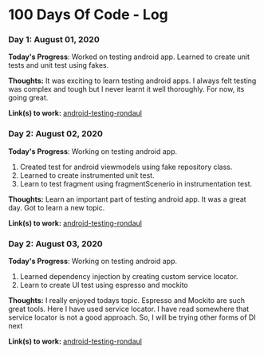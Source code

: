 # 100 Days Of Code - Log

### Day 1: August 01, 2020

**Today's Progress**: Worked on testing android app. Learned to create unit tests and unit test using fakes.

**Thoughts:** It was exciting to learn testing android apps. I always felt testing was complex and tough but I never learnt it well thoroughly. For now, its going great.

**Link(s) to work:** [android-testing-rondaul](https://github.com/Rondaul/android-testing-rondaul/commit/df2f9eeecee4e259009d943f1eb77d1d24f912a3)

### Day 2: August 02, 2020

**Today's Progress**: Working on testing android app. 
1. Created test for android viewmodels using fake repository class.
2. Learned to create instrumented unit test.
3. Learn to test fragment using fragmentScenerio in instrumentation test.

**Thoughts:** Learn an important part of testing android app. It was a great day. Got to learn a new topic.

**Link(s) to work:** [android-testing-rondaul](https://github.com/Rondaul/android-testing-rondaul/commit/276da95a5a66efd9015c9e3542cd61d7aed7eb67)

### Day 2: August 03, 2020

**Today's Progress**: Working on testing android app. 
1. Learned dependency injection by creating custom service locator.
2. Learn to create UI test using espresso and mockito

**Thoughts:** I really enjoyed todays topic. Espresso and Mockito are such great tools. Here I have used service locator. I have read somewhere that service locator is not a good approach. So, I will be trying other forms of DI next

**Link(s) to work:** [android-testing-rondaul](https://github.com/Rondaul/android-testing-rondaul/commit/752d51fb2283f48206d4334069f7b8e6e2a647a87)
